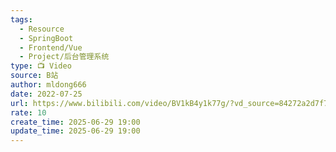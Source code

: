 ```yaml
---
tags:
  - Resource
  - SpringBoot
  - Frontend/Vue
  - Project/后台管理系统
type: 📺 Video
source: B站
author: mldong666
date: 2022-07-25
url: https://www.bilibili.com/video/BV1kB4y1k77g/?vd_source=84272a2d7f72158b38778819be5bc6ad
rate: 10
create_time: 2025-06-29 19:00
update_time: 2025-06-29 19:00
---
```

